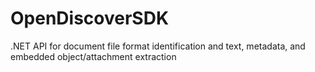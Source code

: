 # OpenDiscoverSDK
.NET API for document file format identification and text, metadata, and embedded object/attachment extraction
